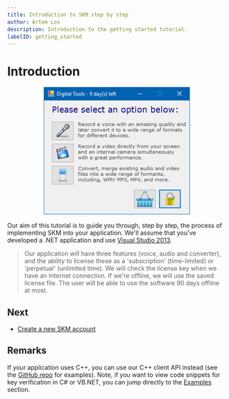 ```yaml
---
title: Introduction to SKM step by step
author: Artem Los
description: Introduction to the getting started tutorial.
labelID: getting_started
---
```


# Introduction

<p align="center">
<img src="/images/digitaltools-all-features.png">
</p>

Our aim of this tutorial is to guide you through, step by step, the process of
implementing SKM into your application. We'll assume that you've developed a .NET application
and use <a href="https://www.visualstudio.com/en-us/products/visual-studio-community-vs.aspx" target="_blank">Visual Studio 2013</a>.

> Our application will have three features (voice, audio and converter), and  the ability to license these as a
'subscription' (time-limited) or 'perpetual' (unlimited time). We will check the license key when we have an Internet connection. If we're offline, we will
use the saved license file. The user will be able to use the software 90 days offline at most.

## Next

* [Create a new SKM account](/getting-started/create-account)

## Remarks

If your application uses C++, you can use our C++ client API instead (see the [GitHub repo](https://github.com/cryptolens/cryptolens-cpp) for examples). Note, if you want to view code snippets for key verification in C# or VB.NET, you can jump directly to the [Examples](/examples/index) section.

